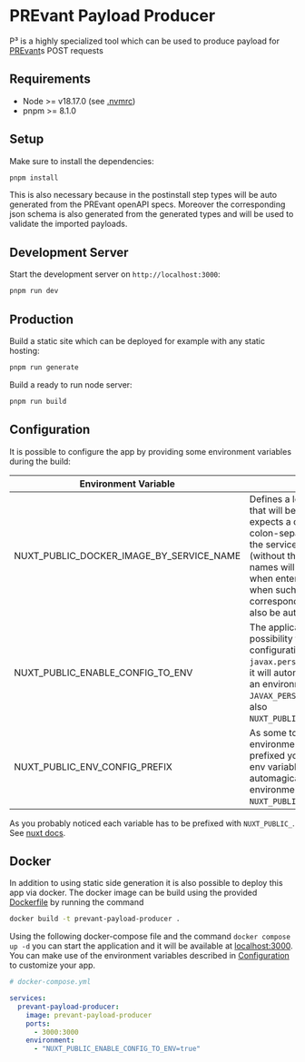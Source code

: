 # PREvant Payload Producer

P³ is a highly specialized tool which can be used to produce payload for
[PREvant](https://github.com/aixigo/PREvant)s POST requests

## Requirements

* Node >= v18.17.0 (see [.nvmrc](./.nvmrc))
* pnpm >= 8.1.0

## Setup

Make sure to install the dependencies:

```bash
pnpm install
```

This is also necessary because in the postinstall step types will be auto generated from the PREvant openAPI
specs. Moreover the corresponding json schema is also generated from the generated types and will be used to
validate the imported payloads.

## Development Server

Start the development server on `http://localhost:3000`:

```bash
pnpm run dev
```

## Production

Build a static site which can be deployed for example with any static hosting:

```bash
pnpm run generate
```

Build a ready to run node server:

```bash
pnpm run build
```

## Configuration

It is possible to configure the app by providing some environment variables during the build:

| Environment Variable              | Description                                                                                                                                                                                                                                                                                                                                                                 | Default Value                                                            |
|-----------------------------------|-----------------------------------------------------------------------------------------------------------------------------------------------------------------------------------------------------------------------------------------------------------------------------------------------------------------------------------------------------------------------------|--------------------------------------------------------------------------|
| NUXT_PUBLIC_DOCKER_IMAGE_BY_SERVICE_NAME | Defines a lookup map for services that will be often deployed. It expects a comma-separated list of colon-separated key value pairs of the service name and the image (without the tag).  The service names will be used as suggestions when entering a service name and when such a service is entered the corresponding docker image will also be automatically selected. | `kafka:docker.io/confluentinc/cp-kafka,prevant:docker.io/aixigo/prevant` |
| NUXT_PUBLIC_ENABLE_CONFIG_TO_ENV         | The application offers the possibility to optionally enter a configuration key (e.g. `javax.persistence.jdbc.user`) and it will automatically try to turn it into an environment variable key (e.g. `JAVAX_PERSISTENCE_JDBC_USER`).  See also `NUXT_PUBLIC_ENV_CONFIG_PREFIX`.                                                                                                      | `false`                                                                  |
| NUXT_PUBLIC_ENV_CONFIG_PREFIX            | As some tools like nuxt expect environment variables to be prefixed you can further use this env variable to add a prefix to the automagically determined  environment variable key (see `NUXT_PUBLIC_ENABLE_CONFIG_TO_ENV`).                                                                                                                                                      | `NUXT_`                                                                  |

As you probably noticed each variable has to be prefixed with `NUXT_PUBLIC_`. See [nuxt docs](https://nuxt.com/docs/api/composables/use-runtime-config).

## Docker

In addition to using static side generation it is also possible to deploy this app via docker. The docker
image can be build using the provided [Dockerfile](./Dockerfile) by running the command

```bash
docker build -t prevant-payload-producer .
```

Using the following docker-compose file and the command `docker compose up -d` you can start the application
and it will be available at [localhost:3000](http://localhost:3000). You can make use of the environment
variables described in [Configuration](#configuration) to customize your app.

```yaml
# docker-compose.yml

services:
  prevant-payload-producer:
    image: prevant-payload-producer
    ports:
      - 3000:3000 
    environment:
      - "NUXT_PUBLIC_ENABLE_CONFIG_TO_ENV=true"
```
